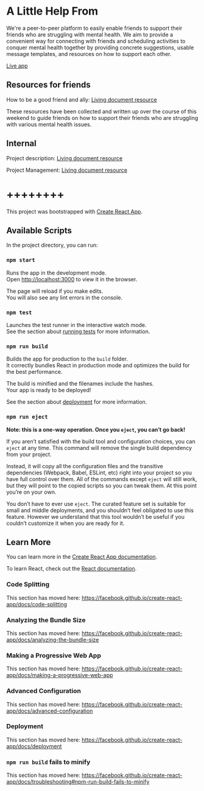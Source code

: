 # A Little Help From

We're a peer-to-peer platform to easily enable friends to support their friends who are struggling with mental health. We aim to provide a convenient way for connecting with friends and scheduling activities to conquer mental health together by providing concrete suggestions, usable message templates, and resources on how to support each other. 

[Live app](http://alittlehelpfrom.herokuapp.com/)

## Resources for friends

How to be a good friend and ally: [Living document resource](https://docs.google.com/document/d/1QAMQR91Lr8-AvRaxDl6_Ztw1dICpcujl6toX_VbGWto/edit#heading=h.utznojn43f47)

These resources have been collected and written up over the course of this weekend to guide friends on how to support their friends who are struggling with various mental health issues.

## Internal

Project description: [Living document resource](https://docs.google.com/document/d/1Y4MOQgPpRYH28mzJAP82fnEaUPd6EEWSQQUTiQznEwc/edit#)

Project Management: [Living document resource](https://docs.google.com/document/d/1DBT44SzThdp4aHAmq0L-eg4DlzSZKMrLbN76HZPtrU4/edit)

# ++++++++

This project was bootstrapped with [Create React App](https://github.com/facebook/create-react-app).

## Available Scripts

In the project directory, you can run:

### `npm start`

Runs the app in the development mode.<br>
Open [http://localhost:3000](http://localhost:3000) to view it in the browser.

The page will reload if you make edits.<br>
You will also see any lint errors in the console.

### `npm test`

Launches the test runner in the interactive watch mode.<br>
See the section about [running tests](https://facebook.github.io/create-react-app/docs/running-tests) for more information.

### `npm run build`

Builds the app for production to the `build` folder.<br>
It correctly bundles React in production mode and optimizes the build for the best performance.

The build is minified and the filenames include the hashes.<br>
Your app is ready to be deployed!

See the section about [deployment](https://facebook.github.io/create-react-app/docs/deployment) for more information.

### `npm run eject`

**Note: this is a one-way operation. Once you `eject`, you can’t go back!**

If you aren’t satisfied with the build tool and configuration choices, you can `eject` at any time. This command will remove the single build dependency from your project.

Instead, it will copy all the configuration files and the transitive dependencies (Webpack, Babel, ESLint, etc) right into your project so you have full control over them. All of the commands except `eject` will still work, but they will point to the copied scripts so you can tweak them. At this point you’re on your own.

You don’t have to ever use `eject`. The curated feature set is suitable for small and middle deployments, and you shouldn’t feel obligated to use this feature. However we understand that this tool wouldn’t be useful if you couldn’t customize it when you are ready for it.

## Learn More

You can learn more in the [Create React App documentation](https://facebook.github.io/create-react-app/docs/getting-started).

To learn React, check out the [React documentation](https://reactjs.org/).

### Code Splitting

This section has moved here: https://facebook.github.io/create-react-app/docs/code-splitting

### Analyzing the Bundle Size

This section has moved here: https://facebook.github.io/create-react-app/docs/analyzing-the-bundle-size

### Making a Progressive Web App

This section has moved here: https://facebook.github.io/create-react-app/docs/making-a-progressive-web-app

### Advanced Configuration

This section has moved here: https://facebook.github.io/create-react-app/docs/advanced-configuration

### Deployment

This section has moved here: https://facebook.github.io/create-react-app/docs/deployment

### `npm run build` fails to minify

This section has moved here: https://facebook.github.io/create-react-app/docs/troubleshooting#npm-run-build-fails-to-minify

